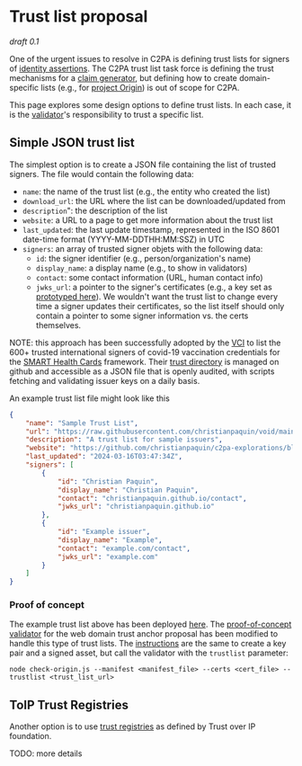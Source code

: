 # Trust list proposal

_draft 0.1_

One of the urgent issues to resolve in C2PA is defining trust lists for signers of [identity assertions](https://creator-assertions.github.io/identity/1.0-draft/). The C2PA trust list task force is defining the trust mechanisms for a [claim generator](https://c2pa.org/specifications/specifications/2.0/specs/C2PA_Specification.html#claim-generator-definition), but defining how to create domain-specific lists (e.g., for [project Origin](https://www.originproject.info/)) is out of scope for C2PA.

This page explores some design options to define trust lists. In each case, it is the [validator](https://c2pa.org/specifications/specifications/2.0/specs/C2PA_Specification.html#_validator)'s responsibility to trust a specific list.

## Simple JSON trust list

The simplest option is to create a JSON file containing the list of trusted signers. The file would contain the following data:
* `name`: the name of the trust list (e.g., the entity who created the list)
* `download_url`: the URL where the list can be downloaded/updated from 
* `description`": the description of the list
* `website`: a URL to a page to get more information about the trust list
* `last_updated`: the last update timestamp, represented in the ISO 8601 date-time format (YYYY-MM-DDTHH:MM:SSZ) in UTC
* `signers`: an array of trusted signer objets with the following data:
  * `id`: the signer identifier (e.g., person/organization's name)
  * `display_name`: a display name (e.g., to show in validators)
  * `contact`: some contact information (URL, human contact info)
  * `jwks_url`: a pointer to the signer's certificates (e.g., a key set as [prototyped here](../web-domain-trust-anchor/web-domain-trust-anchor.md)). We wouldn't want the trust list to change every time a signer updates their certificates, so the list itself should only contain a pointer to some signer information vs. the certs themselves.

NOTE: this approach has been successfully adopted by the [VCI](https://vci.org) to list the 600+ trusted international signers of covid-19 vaccination credentials for the [SMART Health Cards](https://smarthealth.cards/) framework. Their [trust directory](https://github.com/the-commons-project/vci-directory/) is managed on github and accessible as a JSON file that is openly audited, with scripts fetching and validating issuer keys on a daily basis.

An example trust list file might look like this
```JSON
{
    "name": "Sample Trust List",
    "url": "https://raw.githubusercontent.com/christianpaquin/void/main/c2pa/sample-trust-list.json", 
    "description": "A trust list for sample issuers",
    "website": "https://github.com/christianpaquin/c2pa-explorations/blob/main/trust-lists/sample/about.md",
    "last_updated": "2024-03-16T03:47:34Z",
    "signers": [
        {
            "id": "Christian Paquin",
            "display_name": "Christian Paquin",
            "contact": "christianpaquin.github.io/contact",
            "jwks_url": "christianpaquin.github.io"
        },
        {
            "id": "Example issuer",
            "display_name": "Example",
            "contact": "example.com/contact",
            "jwks_url": "example.com"
        }
    ]
}
```

### Proof of concept

The example trust list above has been deployed [here](./sample/sample.json). The [proof-of-concept validator](../web-domain-trust-anchor/web-domain-trust-anchor.md#proof-of-concept) for the web domain trust anchor proposal has been modified to handle this type of trust lists. The [instructions]((../web-domain-trust-anchor/web-domain-trust-anchor.md#proof-of-concept)) are the same to create a key pair and a signed asset, but call the validator with the `trustlist` parameter:
```
node check-origin.js --manifest <manifest_file> --certs <cert_file> --trustlist <trust_list_url>
```

## ToIP Trust Registries

Another option is to use [trust registries](https://trustoverip.github.io/tswg-trust-registry-protocol/) as defined by Trust over IP foundation.

TODO: more details